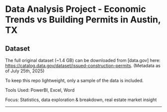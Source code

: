 # Data Analysis Project - Economic Trends vs Building Permits in Austin, TX
## Dataset

The full original dataset (~1.4 GB) can be downloaded from [data.gov] here: https://catalog.data.gov/dataset/issued-construction-permits. (Metadata as of July 25th, 2025)

To keep this repo lightweight, only a sample of the data is included.

Tools Used: PowerBI, Excel, Word

Focus: Statistics, data exploration & breakdown, real estate market insight

___
